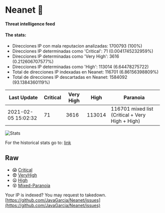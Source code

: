 # Neanet :hocho:
#### Threat intelligence feed
#### The stats:

- Direcciones IP con mala reputacion analizadas: 1700793 (100%)
- Direcciones IP determinadas como 'Critical':  71 (0.0041745232959%)
- Direcciones IP determinadas como 'Very High':  3616 (0.212606707577%)
- Direcciones IP determinadas como 'High':  113014 (6.64478275722)
- Total de direcciones IP indexadas en Neanet:  116701 (6.86156398809%)
- Total de direcciones IP descartadas en Neanet:  1584092 (93.1384360119%)

| Last Update | Critical | Very High | High | Paranoia |
| --- | --- | --- | --- | --- |
| 2021-02-05 15:02:32 | 71 | 3616 | 113014 | 116701 mixed list (Critical + Very High + High)|

![Stats](https://docs.google.com/spreadsheets/d/e/2PACX-1vSnaNMIXVabIpDJjufMlzH7poXnshF3mgd8Is1g9ytUEzVsP5my4Trn8f-xkoLLQ38xpL3HtmUexLo6/pubchart?oid=501124687&format=image)

For the historical stats go to: [link](/stats.csv)
## Raw
- :scream: [Critical](https://raw.githubusercontent.com/JavaGarcia/Neanet/master/blacklists/neanet_critical.txt)
- :fearful: [VeryHigh](https://raw.githubusercontent.com/JavaGarcia/Neanet/master/blacklists/neanet_veryHigh.txtt)
- :frowning: [High](https://raw.githubusercontent.com/JavaGarcia/Neanet/master/blacklists/neanet_high.txt)
- :dizzy_face: [Mixed-Paranoia](https://raw.githubusercontent.com/JavaGarcia/Neanet/master/blacklists/neanet_all.txt)


Your IP is indexed? You may request to takedown. [https://github.com/JavaGarcia/Neanet/issues](https://github.com/JavaGarcia/Neanet/issues)













































































































































































































































































































































































































































































































































































































































































































































































































































































































































































































































































































































































































































































































































































































































































































































































































































































































































































































































































































































































































































































































































































































































































































































































































































































































































































































































































































































































































































































































































































































































































































































































































































































































































































































































































































































































































































































































































































































































































































































































































































































































































